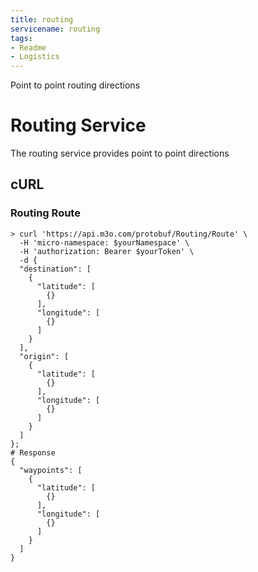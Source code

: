 ```yaml
---
title: routing
servicename: routing
tags: 
- Readme
- Logistics
---
```

Point to point routing directions

# Routing Service

The routing service provides point to point directions

## cURL


### Routing Route
<!-- We use the request body description here as endpoint descriptions are not
being lifted correctly from the proto by the openapi spec generator -->

```shell
> curl 'https://api.m3o.com/protobuf/Routing/Route' \
  -H 'micro-namespace: $yourNamespace' \
  -H 'authorization: Bearer $yourToken' \
  -d {
  "destination": [
    {
      "latitude": [
        {}
      ],
      "longitude": [
        {}
      ]
    }
  ],
  "origin": [
    {
      "latitude": [
        {}
      ],
      "longitude": [
        {}
      ]
    }
  ]
};
# Response
{
  "waypoints": [
    {
      "latitude": [
        {}
      ],
      "longitude": [
        {}
      ]
    }
  ]
}
```


